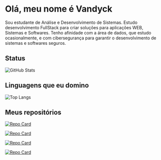 # Olá, meu nome é Vandyck

Sou estudante de Análise e Desenvolvimento de Sistemas. Estudo desenvolvimento FullStack para criar soluções para aplicações WEB, Sistemas e Softwares. Tenho afinidade com a área de dados, que estudo ocasionalmente, e com cibersegurança para garantir o desenvolvimento de sistemas e softwares seguros.

## Status
![GitHub Stats](https://github-readme-stats.vercel.app/api?username=VandyckLN&theme=transparent&bg_color=000&border_color=30A3DC&show_icons=true&icon_color=8A2BE2&title_color=8A2BE2&text_color=30A3DC)

## Linguagens que eu domino
![Top Langs](https://github-readme-stats-git-masterrstaa-rickstaa.vercel.app/api/top-langs/?username=VandyckLN&bg_color=000&border_color=30A3DC&title_color=8A2BE2&text_color=30A3DC)

## Meus repositórios

[![Repo Card](https://github-readme-stats.vercel.app/api/pin/?username=VandyckLN&repo=Sistema_Bancario_POO&bg_color=000&border_color=30A3DC&show_icons=true&icon_color=8A2BE2&title_color=8A2BE2&text_color=30A3DC)](https://github.com/VandyckLN/Sistema_Bancario_POO)

[![Repo Card](https://github-readme-stats.vercel.app/api/pin/?username=VandyckLN&repo=Portfolio-DIO&bg_color=000&border_color=30A3DC&show_icons=true&icon_color=8A2BE2&title_color=8A2BE2&text_color=30A3DC)](https://github.com/VandyckLN/Portfolio-DIO)

[![Repo Card](https://github-readme-stats.vercel.app/api/pin/?username=VandyckLN&repo=YoutubePageCopy&bg_color=000&border_color=30A3DC&show_icons=true&icon_color=8A2BE2&title_color=8A2BE2&text_color=30A3DC)](https://github.com/VandyckLN/YoutubePageCopy)

[![Repo Card](https://github-readme-stats.vercel.app/api/pin/?username=VandyckLN&repo=modulariza-o-de-imagem&bg_color=000&border_color=30A3DC&show_icons=true&icon_color=8A2BE2&title_color=8A2BE2&text_color=30A3DC)](https://github.com/VandyckLN/modulariza-o-de-imagem)
